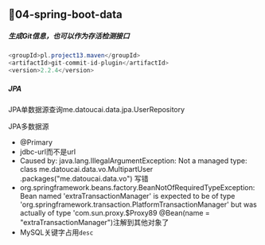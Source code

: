 ## :whale2:04-spring-boot-data
##### 生成Git信息，也可以作为存活检测接口
```java
<groupId>pl.project13.maven</groupId>
<artifactId>git-commit-id-plugin</artifactId>
<version>2.2.4</version>
```
##### JPA
JPA单数据源查询me.datoucai.data.jpa.UserRepository

JPA多数据源
- @Primary
- jdbc-url而不是url
- Caused by: java.lang.IllegalArgumentException: Not a managed type: class me.datoucai.data.vo.MultipartUser
.packages("me.datoucai.data.vo") 写错
- org.springframework.beans.factory.BeanNotOfRequiredTypeException: Bean named 'extraTransactionManager' is expected to be of type 'org.springframework.transaction.PlatformTransactionManager' but was actually of type 'com.sun.proxy.$Proxy89
@Bean(name = "extraTransactionManager")注解到其他对象了
- MySQL关键字占用`desc`